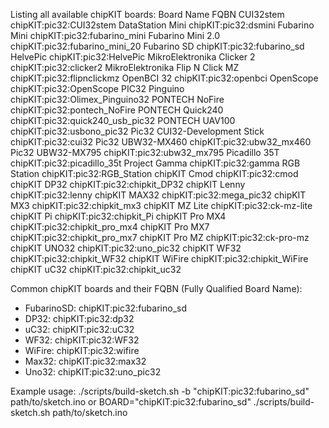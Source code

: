 Listing all available chipKIT boards:
Board Name                       FQBN
CUI32stem                        chipKIT:pic32:CUI32stem
DataStation Mini                 chipKIT:pic32:dsmini
Fubarino Mini                    chipKIT:pic32:fubarino_mini
Fubarino Mini 2.0                chipKIT:pic32:fubarino_mini_20
Fubarino SD                      chipKIT:pic32:fubarino_sd
HelvePic                         chipKIT:pic32:HelvePic
MikroElektronika Clicker 2       chipKIT:pic32:clicker2
MikroElektronika Flip N Click MZ chipKIT:pic32:flipnclickmz
OpenBCI 32                       chipKIT:pic32:openbci
OpenScope                        chipKIT:pic32:OpenScope
PIC32 Pinguino                   chipKIT:pic32:Olimex_Pinguino32
PONTECH NoFire                   chipKIT:pic32:pontech_NoFire
PONTECH Quick240                 chipKIT:pic32:quick240_usb_pic32
PONTECH UAV100                   chipKIT:pic32:usbono_pic32
Pic32 CUI32-Development Stick    chipKIT:pic32:cui32
Pic32 UBW32-MX460                chipKIT:pic32:ubw32_mx460
Pic32 UBW32-MX795                chipKIT:pic32:ubw32_mx795
Picadillo 35T                    chipKIT:pic32:picadillo_35t
Project Gamma                    chipKIT:pic32:gamma
RGB Station                      chipKIT:pic32:RGB_Station
chipKIT Cmod                     chipKIT:pic32:cmod
chipKIT DP32                     chipKIT:pic32:chipkit_DP32
chipKIT Lenny                    chipKIT:pic32:lenny
chipKIT MAX32                    chipKIT:pic32:mega_pic32
chipKIT MX3                      chipKIT:pic32:chipkit_mx3
chipKIT MZ Lite                  chipKIT:pic32:ck-mz-lite
chipKIT Pi                       chipKIT:pic32:chipkit_Pi
chipKIT Pro MX4                  chipKIT:pic32:chipkit_pro_mx4
chipKIT Pro MX7                  chipKIT:pic32:chipkit_pro_mx7
chipKIT Pro MZ                   chipKIT:pic32:ck-pro-mz
chipKIT UNO32                    chipKIT:pic32:uno_pic32
chipKIT WF32                     chipKIT:pic32:chipkit_WF32
chipKIT WiFire                   chipKIT:pic32:chipkit_WiFire
chipKIT uC32                     chipKIT:pic32:chipkit_uc32


Common chipKIT boards and their FQBN (Fully Qualified Board Name):
- FubarinoSD:       chipKIT:pic32:fubarino_sd
- DP32:             chipKIT:pic32:dp32
- uC32:             chipKIT:pic32:uC32
- WF32:             chipKIT:pic32:WF32
- WiFire:           chipKIT:pic32:wifire
- Max32:            chipKIT:pic32:max32
- Uno32:            chipKIT:pic32:uno_pic32

Example usage:
./scripts/build-sketch.sh -b "chipKIT:pic32:fubarino_sd" path/to/sketch.ino
or
BOARD="chipKIT:pic32:fubarino_sd" ./scripts/build-sketch.sh path/to/sketch.ino
